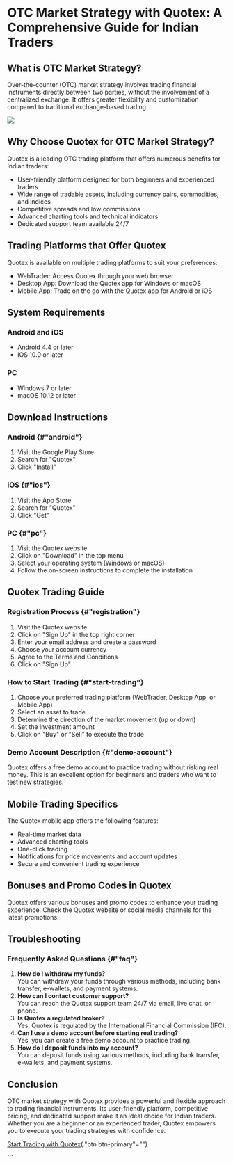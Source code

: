 # OTC Market Strategy with Quotex: A Comprehensive Guide for Indian Traders

## What is OTC Market Strategy?

Over-the-counter (OTC) market strategy involves trading financial
instruments directly between two parties, without the involvement of a
centralized exchange. It offers greater flexibility and customization
compared to traditional exchange-based trading.

[![](https://static.quotex.io/files/4_en/300_250.jpg)](https://traff.sbs/brokerqxlid)

## Why Choose Quotex for OTC Market Strategy?

Quotex is a leading OTC trading platform that offers numerous benefits
for Indian traders:

-   User-friendly platform designed for both beginners and experienced
    traders
-   Wide range of tradable assets, including currency pairs,
    commodities, and indices
-   Competitive spreads and low commissions
-   Advanced charting tools and technical indicators
-   Dedicated support team available 24/7

## Trading Platforms that Offer Quotex

Quotex is available on multiple trading platforms to suit your
preferences:

-   WebTrader: Access Quotex through your web browser
-   Desktop App: Download the Quotex app for Windows or macOS
-   Mobile App: Trade on the go with the Quotex app for Android or iOS

## System Requirements

### Android and iOS

-   Android 4.4 or later
-   iOS 10.0 or later

### PC

-   Windows 7 or later
-   macOS 10.12 or later

## Download Instructions

### Android {#"android"}

1.  Visit the Google Play Store
2.  Search for "Quotex"
3.  Click "Install"

### iOS {#"ios"}

1.  Visit the App Store
2.  Search for "Quotex"
3.  Click "Get"

### PC {#"pc"}

1.  Visit the Quotex website
2.  Click on "Download" in the top menu
3.  Select your operating system (Windows or macOS)
4.  Follow the on-screen instructions to complete the installation

## Quotex Trading Guide

### Registration Process {#"registration"}

1.  Visit the Quotex website
2.  Click on "Sign Up" in the top right corner
3.  Enter your email address and create a password
4.  Choose your account currency
5.  Agree to the Terms and Conditions
6.  Click on "Sign Up"

### How to Start Trading {#"start-trading"}

1.  Choose your preferred trading platform (WebTrader, Desktop App, or
    Mobile App)
2.  Select an asset to trade
3.  Determine the direction of the market movement (up or down)
4.  Set the investment amount
5.  Click on "Buy" or "Sell" to execute the trade

### Demo Account Description {#"demo-account"}

Quotex offers a free demo account to practice trading without risking
real money. This is an excellent option for beginners and traders who
want to test new strategies.

## Mobile Trading Specifics

The Quotex mobile app offers the following features:

-   Real-time market data
-   Advanced charting tools
-   One-click trading
-   Notifications for price movements and account updates
-   Secure and convenient trading experience

## Bonuses and Promo Codes in Quotex

Quotex offers various bonuses and promo codes to enhance your trading
experience. Check the Quotex website or social media channels for the
latest promotions.

## Troubleshooting

### Frequently Asked Questions {#"faq"}

1.  **How do I withdraw my funds?**\
    You can withdraw your funds through various methods, including bank
    transfer, e-wallets, and payment systems.
2.  **How can I contact customer support?**\
    You can reach the Quotex support team 24/7 via email, live chat, or
    phone.
3.  **Is Quotex a regulated broker?**\
    Yes, Quotex is regulated by the International Financial Commission
    (IFC).
4.  **Can I use a demo account before starting real trading?**\
    Yes, you can create a free demo account to practice trading.
5.  **How do I deposit funds into my account?**\
    You can deposit funds using various methods, including bank
    transfer, e-wallets, and payment systems.

## Conclusion

OTC market strategy with Quotex provides a powerful and flexible
approach to trading financial instruments. Its user-friendly platform,
competitive pricing, and dedicated support make it an ideal choice for
Indian traders. Whether you are a beginner or an experienced trader,
Quotex empowers you to execute your trading strategies with confidence.

[Start Trading with
Quotex](\%22https://traff.sbs/brokerqxsignup\%22){."btn
btn-primary"=""}

\`\`\`

